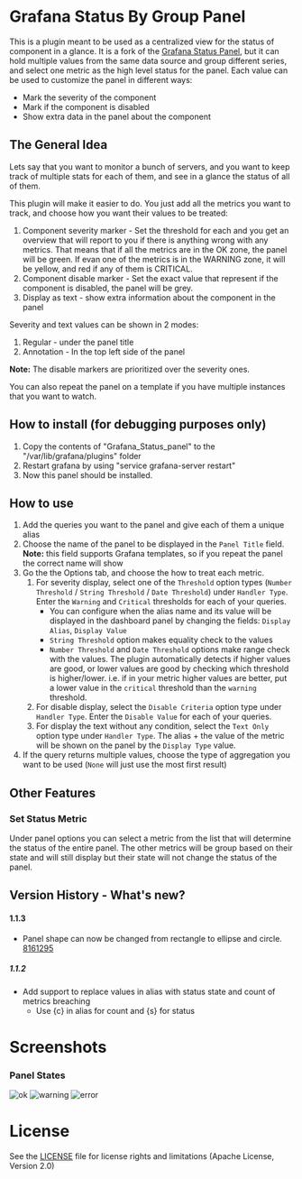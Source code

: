 # Grafana Status By Group Panel

This is a plugin meant to be used as a centralized view for the status of component in a glance.
It is a fork of the [Grafana Status Panel](https://github.com/Vonage/Grafana_Status_panel/), but it can hold multiple values from the same data source and group different series, and select one metric as the high level status for the panel.
Each value can be used to customize the panel in different ways: 
* Mark the severity of the component
* Mark if the component is disabled
* Show extra data in the panel about the component  

## The General Idea
Lets say that you want to monitor a bunch of servers, and you want to keep track of multiple stats for each of them, and see in a glance the status of all of them.

This plugin will make it easier to do. You just add all the metrics you want to track, and choose how you want their values to be treated:
1. Component severity marker - Set the threshold for each and you get an overview that will report to you if there is anything wrong with any metrics. That means that if all the metrics are in the OK zone, the panel will be green. If evan one of the metrics is in the WARNING zone, it will be yellow, and red if any of them is CRITICAL.
2. Component disable marker - Set the exact value that represent if the component is disabled, the panel will be grey.
3. Display as text - show extra information about the component in the panel

Severity and text values can be shown in 2 modes:
1. Regular - under the panel title
2. Annotation - In the top left side of the panel

**Note:** The disable markers are prioritized over the severity ones. 

You can also repeat the panel on a template if you have multiple instances that you want to watch.

## How to install (for debugging purposes only)
1. Copy the contents of "Grafana_Status_panel" to the "/var/lib/grafana/plugins" folder
2. Restart grafana by using "service grafana-server restart"
3. Now this panel should be installed.

## How to use
1. Add the queries you want to the panel and give each of them a unique alias
2. Choose the name of the panel to be displayed in the `Panel Title` field.
  **Note:** this field supports Grafana templates, so if you repeat the panel the correct name will show
3. Go the the Options tab, and choose the how to treat each metric. 
	1. For severity display, select one of the `Threshold` option types (`Number Threshold` / `String Threshold` / `Date Threshold`) under `Handler Type`. Enter the `Warning` and `Critical` thresholds for each of your queries.
		* You can configure when the alias name and its value will be displayed in the dashboard panel by changing the fields: `Display Alias`, `Display Value`
		* `String Threshold` option makes equality check to the values
		* `Number Threshold` and `Date Threshold` options make range check with the values. The plugin automatically detects if higher values are good, or lower values are good by checking which threshold is higher/lower. i.e. if in your metric higher values are better, put a lower value in the `critical` threshold than the `warning` threshold.
	2. For disable display, select the `Disable Criteria` option type under `Handler Type`. Enter the `Disable Value` for each of your queries.
	3. For display the text without any condition, select the `Text Only` option type under `Handler Type`. The alias + the value of the metric will be shown on the panel by the `Display Type` value.
4. If the query returns multiple values, choose the type of aggregation you want to be used (`None` will just use the most first result)

## Other Features

### Set Status Metric
Under panel options you can select a metric from the list that will determine the status of the entire panel. The other metrics will be group based on their state and will still display but their state will not change the status of the panel. 



## Version History - What's new?
#### 1.1.3
* Panel shape can now be changed from rectangle to ellipse and circle. [8161295](https://github.com/black-mirror-1/Grafana_Status_panel/commit/8161295547588b69a0e0dab9cdb2d869b72bf7a7) 

##### 1.1.2
* Add support to replace values in alias with status state and count of metrics breaching
	* Use {c} in alias for count and {s} for status




# Screenshots
### Panel States
![ok](https://raw.github.com/black-mirror-1/Grafana_Status_panel/master/src/img/ok.png)
![warning](https://raw.github.com/black-mirror-1/Grafana_Status_panel/master/src/img/warning.png)
![error](https://raw.github.com/black-mirror-1/Grafana_Status_panel/master/src/img/critical.png)


# License

See the [LICENSE](https://github.com/black-mirror-1/Grafana_Status_panel/blob/master/LICENSE.txt) file for license rights and limitations (Apache License, Version 2.0)
